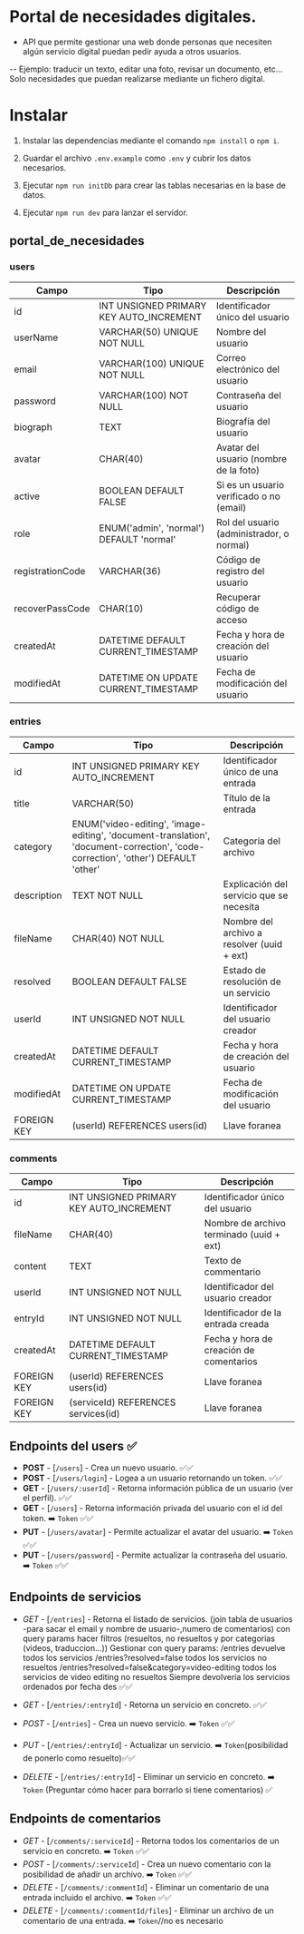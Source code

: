 # Portal de necesidades digitales.

-   API que permite gestionar una web donde personas que necesiten algún servicio digital puedan pedir ayuda a otros usuarios.

-- Ejemplo: traducir un texto, editar una foto, revisar un documento, etc… Solo necesidades que puedan realizarse mediante un fichero digital.

# Instalar

1. Instalar las dependencias mediante el comando `npm install` o `npm i`.

2. Guardar el archivo `.env.example` como `.env` y cubrir los datos necesarios.

3. Ejecutar `npm run initDb` para crear las tablas necesarias en la base de datos.

4. Ejecutar `npm run dev` para lanzar el servidor.

## portal_de_necesidades

### users

| Campo            | Tipo                                     | Descripción                               |
| ---------------- | ---------------------------------------- | ----------------------------------------- |
| id               | INT UNSIGNED PRIMARY KEY AUTO_INCREMENT  | Identificador único del usuario           |
| userName         | VARCHAR(50) UNIQUE NOT NULL              | Nombre del usuario                        |
| email            | VARCHAR(100) UNIQUE NOT NULL             | Correo electrónico del usuario            |
| password         | VARCHAR(100) NOT NULL                    | Contraseña del usuario                    |
| biograph         | TEXT                                     | Biografía del usuario                     |
| avatar           | CHAR(40)                                 | Avatar del usuario (nombre de la foto)    |
| active           | BOOLEAN DEFAULT FALSE                    | Si es un usuario verificado o no (email)  |
| role             | ENUM('admin', 'normal') DEFAULT 'normal' | Rol del usuario (administrador, o normal) |
| registrationCode | VARCHAR(36)                              | Código de registro del usuario            |
| recoverPassCode  | CHAR(10)                                 | Recuperar código de acceso                |
| createdAt        | DATETIME DEFAULT CURRENT_TIMESTAMP       | Fecha y hora de creación del usuario      |
| modifiedAt       | DATETIME ON UPDATE CURRENT_TIMESTAMP     | Fecha de modificación del usuario         |

### entries

| Campo       | Tipo                                                                                                                              | Descripción                                |
| ----------- | --------------------------------------------------------------------------------------------------------------------------------- | ------------------------------------------ |
| id          | INT UNSIGNED PRIMARY KEY AUTO_INCREMENT                                                                                           | Identificador único de una entrada         |
| title       | VARCHAR(50)                                                                                                                       | Título de la entrada                       |
| category    | ENUM('video-editing', 'image-editing', 'document-translation', 'document-correction', 'code-correction', 'other') DEFAULT 'other' | Categoría del archivo                      |
| description | TEXT NOT NULL                                                                                                                     | Explicación del servicio que se necesita   |
| fileName    | CHAR(40) NOT NULL                                                                                                                 | Nombre del archivo a resolver (uuid + ext) |
| resolved    | BOOLEAN DEFAULT FALSE                                                                                                             | Estado de resolución de un servicio        |
| userId      | INT UNSIGNED NOT NULL                                                                                                             | Identificador del usuario creador          |
| createdAt   | DATETIME DEFAULT CURRENT_TIMESTAMP                                                                                                | Fecha y hora de creación del usuario       |
| modifiedAt  | DATETIME ON UPDATE CURRENT_TIMESTAMP                                                                                              | Fecha de modificación del usuario          |
| FOREIGN KEY | (userId) REFERENCES users(id)                                                                                                     | Llave foranea                              |

### comments

| Campo       | Tipo                                    | Descripción                              |
| ----------- | --------------------------------------- | ---------------------------------------- |
| id          | INT UNSIGNED PRIMARY KEY AUTO_INCREMENT | Identificador único del usuario          |
| fileName    | CHAR(40)                                | Nombre de archivo terminado (uuid + ext) |
| content     | TEXT                                    | Texto de commentario                     |
| userId      | INT UNSIGNED NOT NULL                   | Identificador del usuario creador        |
| entryId     | INT UNSIGNED NOT NULL                   | Identificador de la entrada creada       |
| createdAt   | DATETIME DEFAULT CURRENT_TIMESTAMP      | Fecha y hora de creación de comentarios  |
| FOREIGN KEY | (userId) REFERENCES users(id)           | Llave foranea                            |
| FOREIGN KEY | (serviceId) REFERENCES services(id)     | Llave foranea                            |

## Endpoints del users ✅

-   **POST** - [`/users`] - Crea un nuevo usuario. ✅✅
-   **POST** - [`/users/login`] - Logea a un usuario retornando un token. ✅✅
-   **GET** - [`/users/:userId`] - Retorna información pública de un usuario (ver el perfil). ✅✅
-   **GET** - [`/users`] - Retorna información privada del usuario con el id del token. ➡️ `Token` ✅✅
-   **PUT** - [`/users/avatar`] - Permite actualizar el avatar del usuario. ➡️ `Token` ✅✅
-   **PUT** - [`/users/password`] - Permite actualizar la contraseña del usuario. ➡️ `Token` ✅✅

## Endpoints de servicios

-   _GET_ - [`/entries`] - Retorna el listado de servicios. (join tabla de usuarios -para sacar el email y nombre de usuario-,numero de comentarios) con query params hacer filtros (resueltos, no resueltos y por categorias (videos, traduccion...))
    Gestionar con query params:
    /entries devuelve todos los servicios
    /entries?resolved=false todos los servicios no resueltos
    /entries?resolved=false&category=video-editing todos los servicios de video editing no resueltos
    Siempre devolveria los servicios ordenados por fecha des ✅✅

-   _GET_ - [`/entries/:entryId`] - Retorna un servicio en concreto. ✅✅
-   _POST_ - [`/entries`] - Crea un nuevo servicio. ➡️ `Token` ✅✅
-   _PUT_ - [`/entries/:entryId`] - Actualizar un servicio. ➡️ `Token`(posibilidad de ponerlo como resuelto)✅✅
-   _DELETE_ - [`/entries/:entryId`] - Eliminar un servicio en concreto. ➡️ `Token` (Preguntar cómo hacer para borrarlo si tiene comentarios) ✅

## Endpoints de comentarios

-   _GET_ - [`/comments/:serviceId`] - Retorna todos los comentarios de un servicio en concreto. ➡️ `Token` ✅✅
-   _POST_ - [`/comments/:serviceId`] - Crea un nuevo comentario con la posibilidad de añadir un archivo. ➡️ `Token` ✅✅
-   _DELETE_ - [`/comments/:commentId`] - Eliminar un comentario de una entrada incluido el archivo. ➡️ `Token` ✅✅
-   _DELETE_ - [`/comments/:commentId/files`] - Eliminar un archivo de un comentario de una entrada. ➡️ `Token`//no es necesario
